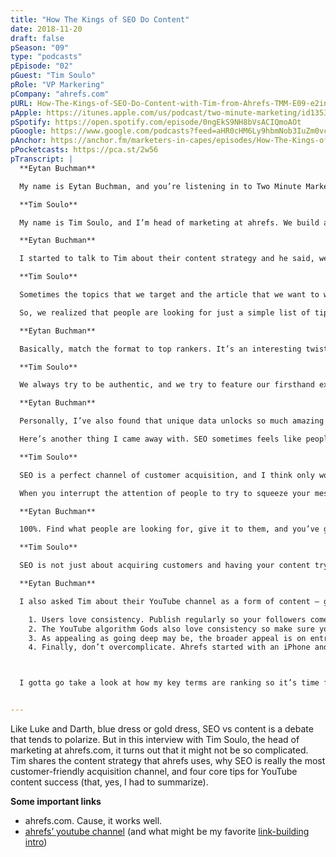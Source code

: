 ```yaml
---
title: "How The Kings of SEO Do Content"
date: 2018-11-20
draft: false
pSeason: "09"
type: "podcasts"
pEpisode: "02"
pGuest: "Tim Soulo"
pRole: "VP Markering"
pCompany: "ahrefs.com"
pURL: How-The-Kings-of-SEO-Do-Content-with-Tim-from-Ahrefs-TMM-E09-e2in68
pApple: https://itunes.apple.com/us/podcast/two-minute-marketing/id1353391360?mt=2#
pSpotify: https://open.spotify.com/episode/0ngEkS9NH8bVsACIQmoAOt
pGoogle: https://www.google.com/podcasts?feed=aHR0cHM6Ly9hbmNob3IuZm0vcy8yOWI1NTgwL3BvZGNhc3QvcnNz
pAnchor: https://anchor.fm/marketers-in-capes/episodes/How-The-Kings-of-SEO-Do-Content-with-Tim-from-Ahrefs-TMM-E09-e2in68
pPocketcasts: https://pca.st/2w56
pTranscript: |
  **Eytan Buchman**

  My name is Eytan Buchman, and you’re listening in to Two Minute Marketing, so you’ve already made at least one good choice. Today we’re deep diving into the the great beyond, where SEO meets content. I may not have that much hair, but when I get it cut, I find the barber other barbers use. So when talking SEO and content, I turned to Tim Soulo.

  **Tim Soulo**

  My name is Tim Soulo, and I’m head of marketing at ahrefs. We build awesome tools for SEO professionals and digital marketers and our tools are powered by big, big data.

  **Eytan Buchman**

  I started to talk to Tim about their content strategy and he said, well, the the normal stuff – creating evergreen content, identifying high-demand search terms, focusing on buy intent. But then he said something that struck a chord.

  **Tim Soulo**

  Sometimes the topics that we target and the article that we want to write for this kind of topics are not like aligned because sometimes you want to create a detailed like how-to actionable tutorial. And what we see in the top 10 ranking results for the keyword is like a list of short tips.

  So, we realized that people are looking for just a simple list of tips, other than like digging into a super detail tutorial like highly advanced. So, **we also try to align our content with what currently ranks at the top of Google for the topic**.

  **Eytan Buchman**

  Basically, match the format to top rankers. It’s an interesting twist but it creates a problem. If you’re trying to rank high on the same queries as competitors with the same format, how do you actually great content that sticks out?

  **Tim Soulo**

  We always try to be authentic, and we try to feature our firsthand experience. I hate when people create articles out of other articles that they have read online**. So, what we try to do with our content, we try to base our content off the actual experience of our marketing team. So, we’re trying to use our own examples, we try to use our own cases, or we try to perform some kind of experiments if we don’t already have some firsthand experience and create an article based on the experiments that we have performed

  **Eytan Buchman**

  Personally, I’ve also found that unique data unlocks so much amazing content.

  Here’s another thing I came away with. SEO sometimes feels like people are trying to game the system but Tim reminded me that SEO done right is actually a great way to create a phenomenal customer experience.

  **Tim Soulo**

  SEO is a perfect channel of customer acquisition, and I think only word of mouth can kind of compete with this customer acquisition channel. I don’t think there’s anything better. Seth Godin said in one of his books, there’s permission marketing and there’s interruption marketing. So, when you try to advertise with banners, or with like I don’t know, podcast sponsorships or sponsoring some YouTube channels, you’ve kind of tapping into interruption marketing.

  When you interrupt the attention of people to try to squeeze your message into their heads. But SEO is permission marketing because people are actually looking to solve some kind of issue, they’re looking to solve some kind of problem, and they give you permission once they open your page and start reading your content, start exploring your website, they give you permission to kind of teach them to show them what kind of solution you have for them, and it works incredibly well.

  **Eytan Buchman**

  100%. Find what people are looking for, give it to them, and you’ve got yourself a rock solid acquisition channel. But, for Tim, it’s also a customer feedback channel:

  **Tim Soulo**

  SEO is not just about acquiring customers and having your content trying there to acquire new customers, but SEO can actually drive your product development because for example, if you do keyword research for your niche, for your product, for your business, and you see that people are searching to solve some particular issue, which you’re not solving right now as a business or as a service or as a product, you might actually considered to add this kind of thing to your product offering to your business and start solving it because you know that people are actively looking to solve it.

  **Eytan Buchman**

  I also asked Tim about their YouTube channel as a form of content – go check it out if you haven’t – it’s a work of art. Since this is not twenty minute marketing, I can’t squeeze all his answers here but if I had to summarize it main tips, it’s basically:

    1. Users love consistency. Publish regularly so your followers come back, and that will drive engagement.
    2. The YouTube algorithm Gods also love consistency so make sure you keep publishing
    3. As appealing as going deep may be, the broader appeal is on entry-level content. If you’re going after the masses, teach a 101 class, not PhD level material.
    4. Finally, don’t overcomplicate. Ahrefs started with an iPhone and headphones before graduating to bigger and better. It worked – some of their iPhone content as 400K views.



  I gotta go take a look at how my key terms are ranking so it’s time for this to end. Once again, I’m Eytan Buchman, you’ve just gotten SEO’ed on Two Minute Marketing, and the best is yet to come. Happy marketing.


---
```


Like Luke and Darth, blue dress or gold dress, SEO vs content is a debate that tends to polarize. But in this interview with Tim Soulo, the head of marketing at ahrefs.com, it turns out that it might not be so complicated. Tim shares the content strategy that ahrefs uses, why SEO is really the most customer-friendly acquisition channel, and four core tips for YouTube content success (that, yes, I had to summarize).

**Some important links**

  * ahrefs.com. Cause, it works well.
  * [ahrefs’ youtube channel](https://www.youtube.com/channel/UCWquNQV8Y0_defMKnGKrFOQ) (and what might be my favorite [link-building intro](https://www.youtube.com/watch?v=Io4ugroDedo))